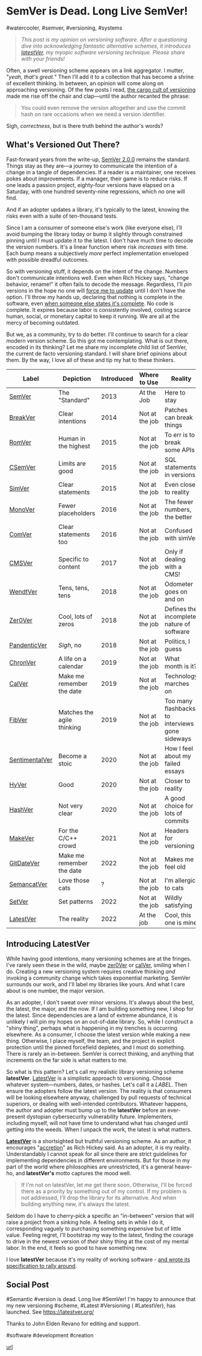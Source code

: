 # SemVer is Dead. Long Live SemVer!
#watercooler, #semver, #versioning, #systems

> *This post is my opinion on versioning software. After a questioning dive into acknowledging fantastic alternative schemes, it introduces [latestVer](https://latestver.org/), my myopic software versioning technique. Please share with your friends!*

Often, a swell versioning scheme appears on a link aggregator. I mutter, "*yeah, that's great.*" Then I'll add it to a collection that has become a shrine of excellent thinking. In between, an opinion will come along on approaching versioning. Of the few posts I read, [the cargo cult of versioning](http://akkartik.name/post/versioning) made me rise off the chair and clap—until the author recanted the phrase:

> You could even remove the version altogether and use the commit hash on rare occasions when we need a version identifier.

Sigh, *correctness*, but is there truth behind the author's words?

## What's Versioned Out There?

Fast-forward years from the write-up, [SemVer 2.0.0](https://semver.org/) remains the standard. Things stay as they are—a journey to communicate the intention of a change in a tangle of dependencies. If a reader is a maintainer, one receives pokes about improvements. If a manager, their game is to reduce risks. If one leads a passion project, eighty-four versions have elapsed on a Saturday, with one hundred seventy-nine regressions, which no one will find.

And if an adopter updates a library, it's typically to the latest, knowing the risks even with a suite of ten-thousand tests.

Since I am a consumer of someone else's work (like everyone else), I'll avoid bumping the library today or bump it slightly through constrained pinning until I must update it to the latest. I don't have much time to decode the version numbers. It's a linear function where risk *increases* with time. Each bump means a subjectively *more* perfect implementation enveloped with possible dreadful outcomes.

So with versioning stuff, it depends on the intent of the change. Numbers don't communicate intentions well. Even when Rich Hickey says, "change behavior, rename!" it often fails to decode the message. Regardless, I'll *pin* versions in the hope no one will [force me to update](https://dev.to/solidi/cancel-this-app-update-dammit-5f6j) until I don't have the option. I'll throw my hands up, declaring that nothing is complete in the software, even [when someone else states it's complete](https://vivqu.com/blog/2022/09/25/outdated-apps/). No code is complete. It expires because labor is consistently involved, costing scarce human, social, or monetary capital to keep it running. We are all at the mercy of becoming outdated.

But we, as a community, try to do better. I'll continue to search for a clear modern version scheme. So this got me contemplating. What is out there, encoded in its thinking? Let me share my incomplete child list of SemVer, the current de facto versioning standard. I will share brief opinions about them. By the way, I love all of these and tip my hat to these thinkers.

| Label | Depiction | Introduced | Where to Use | Reality |
| ----------- | ----------- | ----------- | ----------- | ----------- |
| [SemVer](https://semver.org/) | The "Standard" | 2013 | At the Job | Here to stay |
| [BreakVer](https://github.com/ptaoussanis/encore/blob/master/BREAK-VERSIONING.md) | Clear intentions | 2014 | Not at the job | Patches can break things |
| [RomVer](http://blog.legacyteam.info/2015/12/romver-romantic-versioning/) | Human in the highest | 2015 | Not at the job | To err is to break some APIs |
| [CSemVer](https://csemver.org/) | Limits are good | 2015 | Not at the job | SQL statements in versions |
| [SimVer](https://simver.org/) | Clear statements | 2015 | Not at the job | Even closer to reality |
| [MonoVer](https://perlancar.wordpress.com/2016/05/19/using-monotoning-versioning-in-perl/) | Fewer placeholders | 2016 | Not at the job | The fewer numbers, the better |
| [ComVer](https://gitlab.com/staltz/comver)| Clear statements too | 2016 | Not at the job | Confused with simVer |
| [CMSVer](https://github.com/ms-studio/CMSver) | Specific to content | 2017 | Not at the job | Only if dealing with a CMS!
| [WendtVer](https://wendtver.org/) | Tens, tens, tens | 2018 | Not at the job | Odometer goes on and on |
| [Zer0Ver](https://0ver.org/) | Cool, lots of zeros | 2018 | Not at the job | Defines the incomplete nature of software |
| [PandenticVer](https://mikeralphson.github.io/pedantic-versioning/) | *Sigh*, no | 2018 | Not at the job | Politics, I guess |
| [ChronVer](https://chronver.org/) | A life on a calendar | 2019 | Not at the job | What month is it? |
| [CalVer](http://calver.org/) | Make me remember the date | 2019 | Not at the job | Technology marches on |
| [FibVer](https://github.com/kkokosa/fibver) | Matches the agile thinking | 2019 | Not at the job | Too many flashbacks to interviews gone sideways |
| [SentimentalVer](http://sentimentalversioning.org/) | Become a stoic | 2020 | Not at the job | How I feel about my failed essays |
| [HyVer](https://github.com/kstenerud/hyver) | Good | 2020 | Not at the job | Closer to reality |
| [HashVer](https://miniscruff.github.io/hashver/) | Not very clear | 2020 | Not at the job | A good choice for lots of commits |
| [MakeVer](https://github.com/orlandol/makever) | For the C/C++ crowd | 2021 | Not at the job | Headers for versioning |
| [GitDateVer](https://taylorbrazelton.com/2022/06/06/2022-06-06-bye-bye-semantic-versioning-say-hello-to-gitdate/) | Make me remember the date | 2022 | Not at the job | Makes me feel old |
[SemancatVer](https://avatao.com/blog-semancat-versioning/) | Love those cats | ? | Not at the job | I'm allergic to cats |
| [SetVer](https://github.com/RocketRace/setver) | Set patterns | 2022 | Not at the job | Wildly satisfying |
| [LatestVer](https://latestver.org/) | The reality | 2022 | At the job | Cool, this one is mine |

## Introducing LatestVer

While having good intentions, many versioning schemes are at the fringes. I've rarely seen these in the wild, maybe [zer0Ver](https://0ver.org/) or [calVer](http://calver.org/), smiling when I do. Creating a new versioning system requires creative thinking *and* invoking a community change which takes exponential marketing. SemVer surrounds our work, and I'll label my libraries like yours. And what I care about is one number, the major version.

As an adopter, I don't sweat over minor versions. It's always about the best, the latest, the major, and the now. If I am building something new, I shop for the latest. Since dependencies are a land of extreme abundance, it is unlikely I will pin my hopes on an out-of-date library. So, while I construct a "shiny thing", perhaps what is happening in my trenches is occurring elsewhere. As a consumer, I choose the latest version while making a new thing. Otherwise, I place myself, the team, and the project in explicit protection until the pinned forcefield depletes, and I must do something. There is rarely an in-between. SemVer is correct thinking, and anything that increments on the far side is what matters to me.

So what is this pattern? Let's call my realistic library versioning scheme **latestVer**. [LatestVer](https://latestver.org/) is a simplistic approach to versioning. Choose whatever system—numbers, dates, or hashes. Let's call it a *LABEL*. Then ensure the adopters follow the latest version. The reality is that consumers will be looking elsewhere anyway, challenged by pull requests of technical superiors, or dealing with well-intended contributors. Whatever happens, the author and adopter must bump up to the **latestVer** before an ever-present dystopian cybersecurity vulnerability future. Implementers, including myself, will not have time to understand what has changed until getting into the weeds. When I unpack the work, the latest is what matters.

**[LatestVer](https://latestver.org/)** is a shortsighted but truthful versioning scheme. As an author, it encourages "[accretion](http://blog.ezyang.com/2016/12/thoughts-about-spec-ulation-rich-hickey/)" as Rich Hickey said. As an adopter, it is my reality. Understandably I cannot speak for all since there are strict guidelines for implementing dependencies in different environments. But for those in my part of the world where philosophies are unrestricted, it's a general heave-ho, and **latestVer's** motto captures the mood well.

> If I'm not on latestVer, let me get there soon. Otherwise, I'll be forced there as a priority by something out of my control. If my problem is not addressed, I'll drop the library for its alternative. And when building anything new, it's always the latest.

Seldom do I have to cherry-pick a specific an "in-between" version that will raise a project from a sinking hole. A feeling sets in while I do it, corresponding vaguely to purchasing something expensive but of little value. Feeling regret, I'll bootstrap my way to the latest, finding the courage to drive in the newest version of *their* shiny thing at the cost of my mental labor. In the end, it feels so good to have something new.

I love **latestVer** because it's my reality of working software - [and wrote its specification to rally around](https://latestver.org/).

## Social Post

#Semantic #version is dead. Long live #SemVer! I'm happy to announce that my new versioning #scheme, #Latest #Versioning ( #LatestVer), has launched. See https://latestver.org/

Thanks to John Elden Revano for editing and support.

#software #development #creation

[url](https://dev.to/solidi/semver-is-dead-long-live-semver-4lh4)

